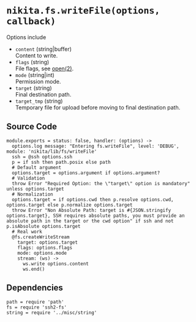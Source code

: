 
# `nikita.fs.writeFile(options, callback)`

Options include

* `content` (string|buffer)   
  Content to write.
* `flags` (string)   
  File flags, see [open(2)](http://man7.org/linux/man-pages/man2/open.2.html).
* `mode` (string|int)   
  Permission mode.
* `target` (string)   
  Final destination path.
* `target_tmp` (string)   
  Temporary file for upload before moving to final destination path.

## Source Code

    module.exports = status: false, handler: (options) ->
      options.log message: "Entering fs.writeFile", level: 'DEBUG', module: 'nikita/lib/fs/writeFile'
      ssh = @ssh options.ssh
      p = if ssh then path.posix else path
      # Default argument
      options.target = options.argument if options.argument?
      # Validation
      throw Error "Required Option: the \"target\" option is mandatory" unless options.target
      # Normalization
      options.target = if options.cwd then p.resolve options.cwd, options.target else p.normalize options.target
      throw Error "Non Absolute Path: target is #{JSON.stringify options.target}, SSH requires absolute paths, you must provide an absolute path in the target or the cwd option" if ssh and not p.isAbsolute options.target
      # Real work
      @fs.createWriteStream
        target: options.target
        flags: options.flags
        mode: options.mode
        stream: (ws) ->
          ws.write options.content
          ws.end()

## Dependencies

    path = require 'path'
    fs = require 'ssh2-fs'
    string = require '../misc/string'
